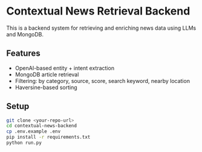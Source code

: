 # Contextual News Retrieval Backend

This is a backend system for retrieving and enriching news data using LLMs and MongoDB.

## Features
- OpenAI-based entity + intent extraction
- MongoDB article retrieval
- Filtering: by category, source, score, search keyword, nearby location
- Haversine-based sorting

## Setup

```bash
git clone <your-repo-url>
cd contextual-news-backend
cp .env.example .env
pip install -r requirements.txt
python run.py
